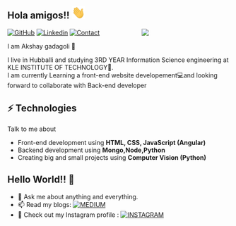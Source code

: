 <h2> Hola amigos!! <img src="https://raw.githubusercontent.com/ABSphreak/ABSphreak/master/gifs/Hi.gif" width="30px"></h2>

<img align="right" src="https://github.com/rajput2107/rajput2107/blob/master/Assets/Developer.gif" width='200'/>

[![GitHub](https://img.shields.io/badge/SUPPORT%20AT-GITHUB-blue?style=for-the-badge&logo=github)](https://github.com/akshay8123-gadagoli) [![Linkedin](https://img.shields.io/badge/MY%20PROFILE-Linkedin-blue?style=for-the-badge&logo=github)](https://www.linkedin.com/in/akshay-gadagoli-318996199) [![Contact](https://img.shields.io/badge/CONTACT-GMAIL-yellow?style=for-the-badge&logo=gmail&logoColor=white)](mailto:akshaydj8123@gmail.com)
 
I am Akshay gadagoli 🧔

I live in Hubballi and studying 3RD YEAR Information Science engineering at KLE INSTITUTE OF TECHNOLOGY🏫.  
I am currently Learning a front-end website developement💻and looking forward to collaborate with Back-end developer 

## ⚡ Technologies
Talk to me about
- Front-end development using **HTML, CSS, JavaScript (Angular)**
- Backend development using **Mongo,Node,Python**
- Creating big and small projects using **Computer Vision (Python)**


## Hello World!! 🤔
- 💬 Ask me about anything and everything.
- 📫 Read my blogs: [![MEDIUM](https://img.shields.io/badge/FOLLOW%20ME-MEDIUM-orange&logo=medium)](https://medium.com/@akshaydj8123)
- 🎯 Check out my Instagram profile : [![INSTAGRAM](https://img.shields.io/badge/FOLLOW%20ME-Instagram-green&logo=instagram&logoColor=white)](https://www.instagram.com/microbot_3.o/)
